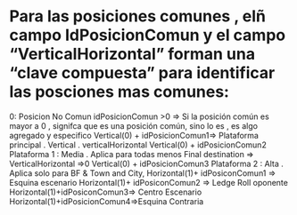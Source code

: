 # Para las posiciones comunes , elñ campo IdPosicionComun y el campo “VerticalHorizontal” forman una “clave compuesta” para identificar las posciones mas comunes:

0: Posicion No Comun 
idPosicionComun >0  => Si la posición común es mayor a 0 , signifca que es una posición común, sino lo es , es algo agregado y especifico
Vertical(0) + idPosicionComun1=> Plataforma principal . Vertical . verticalHorizontal 
Vertical(0) + idPosicionComun2 Plataforma 1 : Media . Aplica para todas menos Final destination => VerticalHorizontal =>0
Vertical(0) + idPosicionComun3 Plataforma 2 : Alta . Aplica solo para BF & Town and City,
Horizontal(1)+ idPosiconComun1 => Esquina escenario
Horizontal(1)+ idPosiconComun2 => Ledge Roll oponente
Horizontal(1)+idPosiconComun3=> Centro Escenario
Horizontal(1)+idPosicionComun4=>Esquina Contraria
